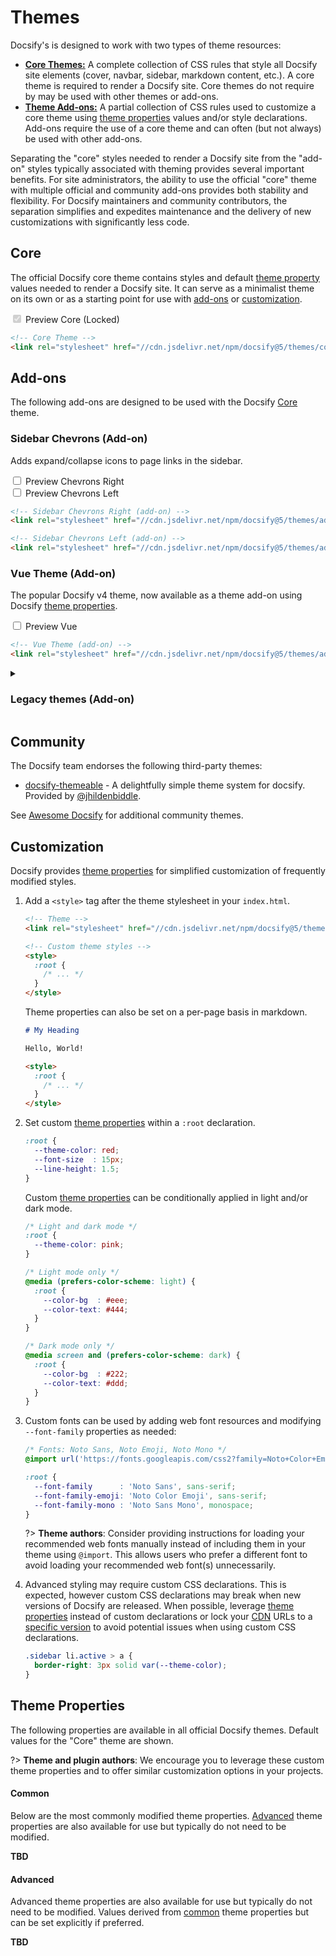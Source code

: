 # Themes

Docsify's is designed to work with two types of theme resources:

- [**Core Themes:**](#core) A complete collection of CSS rules that style all Docsify site elements (cover, navbar, sidebar, markdown content, etc.). A core theme is required to render a Docsify site. Core themes do not require by may be used with other themes or add-ons.
- [**Theme Add-ons:**](#add-ons) A partial collection of CSS rules used to customize a core theme using [theme properties](#theme-property) values and/or style declarations. Add-ons require the use of a core theme and can often (but not always) be used with other add-ons.

Separating the "core" styles needed to render a Docsify site from the "add-on" styles typically associated with theming provides several important benefits. For site administrators, the ability to use the official "core" theme with multiple official and community add-ons provides both stability and flexibility. For Docsify maintainers and community contributors, the separation simplifies and expedites maintenance and the delivery of new customizations with significantly less code.

## Core

The official Docsify core theme contains styles and default [theme property](#theme-properties) values needed to render a Docsify site. It can serve as a minimalist theme on its own or as a starting point for use with [add-ons](#add-ons) or [customization](#customization).

<label>
  <input class="toggle" type="checkbox" checked disabled>
  Preview Core (Locked)
</label>

<!-- prettier-ignore -->
```html
<!-- Core Theme -->
<link rel="stylesheet" href="//cdn.jsdelivr.net/npm/docsify@5/themes/core.min.css" />
```

## Add-ons

The following add-ons are designed to be used with the Docsify [Core](#core) theme.

### Sidebar Chevrons (Add-on)

Adds expand/collapse icons to page links in the sidebar.

<label>
  <input class="toggle" type="checkbox" value="sidebar-chevrons-right" data-theme data-group="sidebar-chevrons"> Preview Chevrons Right
</label>
<br>
<label>
  <input class="toggle" type="checkbox" value="sidebar-chevrons-left" data-theme data-group="sidebar-chevrons"> Preview Chevrons Left
</label>

<!-- prettier-ignore -->
```html
<!-- Sidebar Chevrons Right (add-on) -->
<link rel="stylesheet" href="//cdn.jsdelivr.net/npm/docsify@5/themes/addons/sidebar-chevrons-right.min.css" />
```

<!-- prettier-ignore -->
```html
<!-- Sidebar Chevrons Left (add-on) -->
<link rel="stylesheet" href="//cdn.jsdelivr.net/npm/docsify@5/themes/addons/sidebar-chevrons-left.min.css" />
```

### Vue Theme (Add-on)

The popular Docsify v4 theme, now available as a theme add-on using Docsify [theme properties](#theme-properties).

<label>
  <input class="toggle" type="checkbox" value="vue" data-theme data-group="theme">
  Preview Vue
</label>

<!-- prettier-ignore -->
```html
<!-- Vue Theme (add-on) -->
<link rel="stylesheet" href="//cdn.jsdelivr.net/npm/docsify@5/themes/addons/vue.min.css" />
```

<details>
  <summary><h3>Legacy themes (Add-on)</h3></summary>

The following Docsify v4 themes have been converted to theme add-ons for use with the Docsify v5 [Core](#core) theme.

!> These legacy themes have been deprecated and will be removed in the next major version of Docsify.

### Buble Theme (Add-on)

<label>
  <input class="toggle" type="checkbox" value="buble" data-theme data-group="theme">
  Preview Buble
</label>

<!-- prettier-ignore -->
```html
<!-- Buble theme (add-on) -->
<link rel="stylesheet" href="//cdn.jsdelivr.net/npm/docsify@5/themes/buble.min.css" />
```

### Dark Theme (Add-on)

<label>
  <input class="toggle" type="checkbox" value="dark" data-theme data-group="theme">
  Preview Dark
</label>

<!-- prettier-ignore -->
```html
<!-- Dark theme (add-on) -->
<link rel="stylesheet" href="//cdn.jsdelivr.net/npm/docsify@5/themes/dark.min.css" />
```

### Dolphin Theme (Add-on)

<label>
  <input class="toggle" type="checkbox" value="dolphin" data-theme data-group="theme">
  Preview Dolphin
</label>

<!-- prettier-ignore -->
```html
<!-- Dolphin theme (add-on) -->
<link rel="stylesheet" href="//cdn.jsdelivr.net/npm/docsify@5/themes/dolphin.min.css" />
```

### Pure Theme (Add-on)

<label>
  <input class="toggle" type="checkbox" value="pure" data-theme data-group="theme">
  Preview Pure
</label>

<!-- prettier-ignore -->
```html
<!-- Pure theme (add-on) -->
<link rel="stylesheet" href="//cdn.jsdelivr.net/npm/docsify@5/themes/pure.min.css" />
```

</details>

## Community

The Docsify team endorses the following third-party themes:

- [docsify-themeable](https://jhildenbiddle.github.io/docsify-themeable) - A delightfully simple theme system for docsify. Provided by [@jhildenbiddle](https://github.com/jhildenbiddle).

See [Awesome Docsify](awesome) for additional community themes.

## Customization

Docsify provides [theme properties](#theme-properties) for simplified customization of frequently modified styles.

1. Add a `<style>` tag after the theme stylesheet in your `index.html`.

   <!-- prettier-ignore -->
   ```html
   <!-- Theme -->
   <link rel="stylesheet" href="//cdn.jsdelivr.net/npm/docsify@5/themes/core.min.css" />

   <!-- Custom theme styles -->
   <style>
     :root {
       /* ... */
     }
   </style>
   ```

   Theme properties can also be set on a per-page basis in markdown.

   ```markdown
   # My Heading

   Hello, World!

   <style>
     :root {
       /* ... */
     }
   </style>
   ```

2. Set custom [theme properties](#theme-properties) within a `:root` declaration.

   <!-- prettier-ignore -->
   ```css
   :root {
     --theme-color: red;
     --font-size  : 15px;
     --line-height: 1.5;
   }
   ```

   Custom [theme properties](#theme-properties) can be conditionally applied in light and/or dark mode.

   <!-- prettier-ignore -->
   ```css
   /* Light and dark mode */
   :root {
     --theme-color: pink;
   }

   /* Light mode only */
   @media (prefers-color-scheme: light) {
     :root {
       --color-bg  : #eee;
       --color-text: #444;
     }
   }

   /* Dark mode only */
   @media screen and (prefers-color-scheme: dark) {
     :root {
       --color-bg  : #222;
       --color-text: #ddd;
     }
   }
   ```

3. Custom fonts can be used by adding web font resources and modifying `--font-family` properties as needed:

   <!-- prettier-ignore -->
   ```css
   /* Fonts: Noto Sans, Noto Emoji, Noto Mono */
   @import url('https://fonts.googleapis.com/css2?family=Noto+Color+Emoji&family=Noto+Sans+Mono:wght@100..900&family=Noto+Sans:ital,wght@0,100..900;1,100..900&display=swap');

   :root {
     --font-family      : 'Noto Sans', sans-serif;
     --font-family-emoji: 'Noto Color Emoji', sans-serif;
     --font-family-mono : 'Noto Sans Mono', monospace;
   }
   ```

   ?> **Theme authors**: Consider providing instructions for loading your recommended web fonts manually instead of including them in your theme using `@import`. This allows users who prefer a different font to avoid loading your recommended web font(s) unnecessarily.

4. Advanced styling may require custom CSS declarations. This is expected, however custom CSS declarations may break when new versions of Docsify are released. When possible, leverage [theme properties](#theme-properties) instead of custom declarations or lock your [CDN](cdn) URLs to a [specific version](cdn#specific-version) to avoid potential issues when using custom CSS declarations.

   ```css
   .sidebar li.active > a {
     border-right: 3px solid var(--theme-color);
   }
   ```

## Theme Properties

The following properties are available in all official Docsify themes. Default values for the "Core" theme are shown.

?> **Theme and plugin authors**: We encourage you to leverage these custom theme properties and to offer similar customization options in your projects.

#### Common

Below are the most commonly modified theme properties. [Advanced](#advanced) theme properties are also available for use but typically do not need to be modified.

**TBD**

<!-- TODO: Replace with include from CDN /src/themes/shared/_vars.css -->

#### Advanced

Advanced theme properties are also available for use but typically do not need to be modified. Values derived from [common](#common) theme properties but can be set explicitly if preferred.

**TBD**

<!-- TODO: Replace with include from CDN /src/themes/shared/_vars-advanced.css -->

<script>
  (function() {
    const previewElms = Docsify.dom.findAll('input[data-theme]');
    const previewSheets = Docsify.dom.findAll('link[rel="stylesheet"][data-theme]');

    function handleChange(e) {
      const elm = e.target.closest('[data-theme]')
      const themeVal = elm.value
      const themeSheet = previewSheets.find(sheet => sheet.getAttribute('data-theme') === themeVal);
      const groupAttr = 'data-group';
      const groupVal = elm.getAttribute(groupAttr);

      themeSheet && (themeSheet.disabled = !elm.checked);

      if (!elm.checked) {
        return;
      }

      let groupSheets;

      if (groupVal) {
        const groupElms = previewElms
          .filter(elm => elm.getAttribute(groupAttr) === groupVal);
        const groupVals = groupElms
          .map(elm => elm.value);

        groupSheets = groupVals
          .map(val => previewSheets.find(sheet => sheet.getAttribute('data-theme') === val))
          .filter(sheet => sheet);

        groupElms.forEach(groupElm => {
          if (groupElm !== elm) {
            groupElm.checked = false;
          }
        });
      }

      (groupSheets || previewSheets).forEach(sheet => {
        sheet.disabled = !themeVal || sheet.getAttribute('data-theme') !== themeVal;
      });
    };

    // Toggle active preview elms
    previewSheets.forEach(sheet => {
      const themeVal = sheet.getAttribute('data-theme');
      const previewElm = previewElms.find(elm => elm.value === themeVal);

      previewElm.checked = !sheet.disabled;
    });

    previewElms.forEach(elm => elm.addEventListener('change', handleChange));
  }());
</script>
